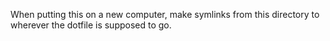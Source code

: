 When putting this on a new computer, make symlinks from this directory to wherever the dotfile is supposed to go.
